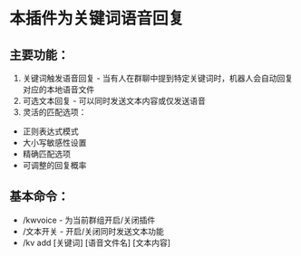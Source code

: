 # 本插件为关键词语音回复
## 主要功能：

1. 关键词触发语音回复 - 当有人在群聊中提到特定关键词时，机器人会自动回复对应的本地语音文件
2. 可选文本回复 - 可以同时发送文本内容或仅发送语音
3. 灵活的匹配选项：

- 正则表达式模式
- 大小写敏感性设置
- 精确匹配选项
- 可调整的回复概率

## 基本命令：

- /kwvoice - 为当前群组开启/关闭插件
- /文本开关 - 开启/关闭同时发送文本功能
- /kv add [关键词] [语音文件名] [文本内容]
